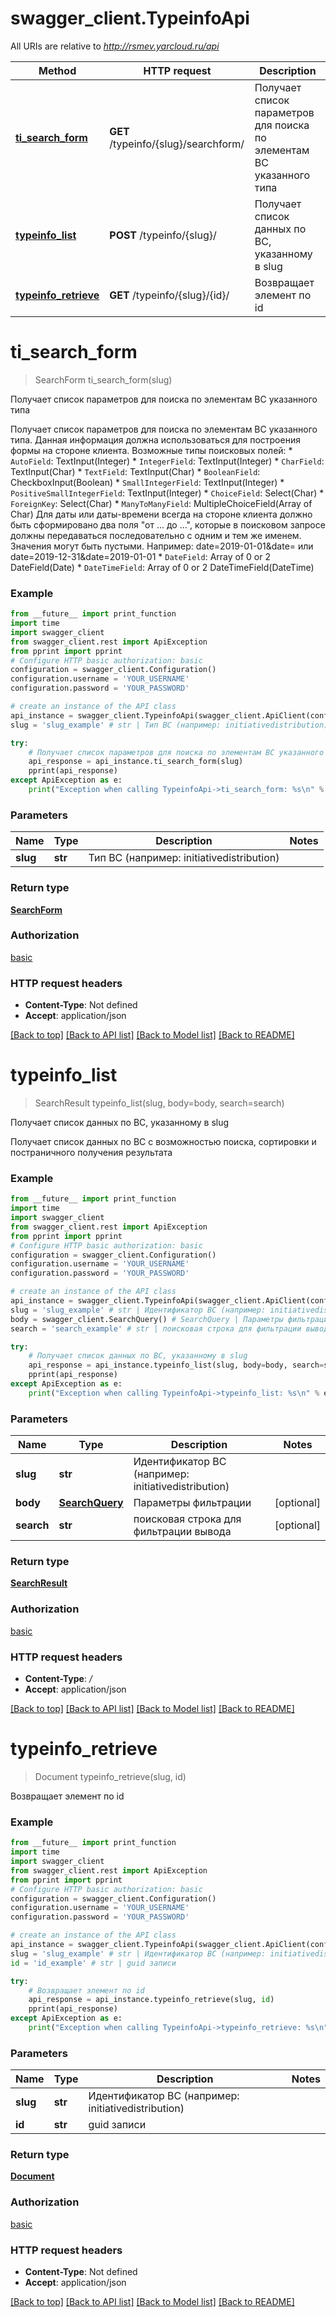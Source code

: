# swagger_client.TypeinfoApi

All URIs are relative to *http://rsmev.yarcloud.ru/api*

Method | HTTP request | Description
------------- | ------------- | -------------
[**ti_search_form**](TypeinfoApi.md#ti_search_form) | **GET** /typeinfo/{slug}/searchform/ | Получает список параметров для поиска по элементам ВС указанного типа
[**typeinfo_list**](TypeinfoApi.md#typeinfo_list) | **POST** /typeinfo/{slug}/ | Получает список данных по ВС, указанному в slug
[**typeinfo_retrieve**](TypeinfoApi.md#typeinfo_retrieve) | **GET** /typeinfo/{slug}/{id}/ | Возвращает элемент по id

# **ti_search_form**
> SearchForm ti_search_form(slug)

Получает список параметров для поиска по элементам ВС указанного типа

Получает список параметров для поиска по элементам ВС указанного типа. Данная информация должна использоваться для построения формы на стороне клиента.   Возможные типы поисковых полей:   * `AutoField`: TextInput(Integer)   * `IntegerField`: TextInput(Integer)   * `CharField`: TextInput(Char)   * `TextField`: TextInput(Char)   * `BooleanField`: CheckboxInput(Boolean)   * `SmallIntegerField`: TextInput(Integer)   * `PositiveSmallIntegerField`: TextInput(Integer)   * `ChoiceField`: Select(Char)   * `ForeignKey`: Select(Char)   * `ManyToManyField`: MultipleChoiceField(Array of Char)   Для даты или даты-времени всегда на стороне клиента должно быть сформировано   два поля \"от ... до ...\", которые в поисковом запросе должны передаваться   последовательно с одним и тем же именем. Значения могут быть пустыми.   Например: date=2019-01-01&date= или date=2019-12-31&date=2019-01-01   * `DateField`: Array of 0 or 2 DateField(Date)   * `DateTimeField`: Array of 0 or 2 DateTimeField(DateTime) 

### Example
```python
from __future__ import print_function
import time
import swagger_client
from swagger_client.rest import ApiException
from pprint import pprint
# Configure HTTP basic authorization: basic
configuration = swagger_client.Configuration()
configuration.username = 'YOUR_USERNAME'
configuration.password = 'YOUR_PASSWORD'

# create an instance of the API class
api_instance = swagger_client.TypeinfoApi(swagger_client.ApiClient(configuration))
slug = 'slug_example' # str | Тип ВС (например: initiativedistribution)

try:
    # Получает список параметров для поиска по элементам ВС указанного типа
    api_response = api_instance.ti_search_form(slug)
    pprint(api_response)
except ApiException as e:
    print("Exception when calling TypeinfoApi->ti_search_form: %s\n" % e)
```

### Parameters

Name | Type | Description  | Notes
------------- | ------------- | ------------- | -------------
 **slug** | **str**| Тип ВС (например: initiativedistribution) | 

### Return type

[**SearchForm**](SearchForm.md)

### Authorization

[basic](../README.md#basic)

### HTTP request headers

 - **Content-Type**: Not defined
 - **Accept**: application/json

[[Back to top]](#) [[Back to API list]](../README.md#documentation-for-api-endpoints) [[Back to Model list]](../README.md#documentation-for-models) [[Back to README]](../README.md)

# **typeinfo_list**
> SearchResult typeinfo_list(slug, body=body, search=search)

Получает список данных по ВС, указанному в slug

Получает список данных по ВС с возможностью поиска, сортировки и постраничного получения результата 

### Example
```python
from __future__ import print_function
import time
import swagger_client
from swagger_client.rest import ApiException
from pprint import pprint
# Configure HTTP basic authorization: basic
configuration = swagger_client.Configuration()
configuration.username = 'YOUR_USERNAME'
configuration.password = 'YOUR_PASSWORD'

# create an instance of the API class
api_instance = swagger_client.TypeinfoApi(swagger_client.ApiClient(configuration))
slug = 'slug_example' # str | Идентификатор ВС (например: initiativedistribution)
body = swagger_client.SearchQuery() # SearchQuery | Параметры фильтрации (optional)
search = 'search_example' # str | поисковая строка для фильтрации вывода (optional)

try:
    # Получает список данных по ВС, указанному в slug
    api_response = api_instance.typeinfo_list(slug, body=body, search=search)
    pprint(api_response)
except ApiException as e:
    print("Exception when calling TypeinfoApi->typeinfo_list: %s\n" % e)
```

### Parameters

Name | Type | Description  | Notes
------------- | ------------- | ------------- | -------------
 **slug** | **str**| Идентификатор ВС (например: initiativedistribution) | 
 **body** | [**SearchQuery**](SearchQuery.md)| Параметры фильтрации | [optional] 
 **search** | **str**| поисковая строка для фильтрации вывода | [optional] 

### Return type

[**SearchResult**](SearchResult.md)

### Authorization

[basic](../README.md#basic)

### HTTP request headers

 - **Content-Type**: */*
 - **Accept**: application/json

[[Back to top]](#) [[Back to API list]](../README.md#documentation-for-api-endpoints) [[Back to Model list]](../README.md#documentation-for-models) [[Back to README]](../README.md)

# **typeinfo_retrieve**
> Document typeinfo_retrieve(slug, id)

Возвращает элемент по id

### Example
```python
from __future__ import print_function
import time
import swagger_client
from swagger_client.rest import ApiException
from pprint import pprint
# Configure HTTP basic authorization: basic
configuration = swagger_client.Configuration()
configuration.username = 'YOUR_USERNAME'
configuration.password = 'YOUR_PASSWORD'

# create an instance of the API class
api_instance = swagger_client.TypeinfoApi(swagger_client.ApiClient(configuration))
slug = 'slug_example' # str | Идентификатор ВС (например: initiativedistribution)
id = 'id_example' # str | guid записи

try:
    # Возвращает элемент по id
    api_response = api_instance.typeinfo_retrieve(slug, id)
    pprint(api_response)
except ApiException as e:
    print("Exception when calling TypeinfoApi->typeinfo_retrieve: %s\n" % e)
```

### Parameters

Name | Type | Description  | Notes
------------- | ------------- | ------------- | -------------
 **slug** | **str**| Идентификатор ВС (например: initiativedistribution) | 
 **id** | **str**| guid записи | 

### Return type

[**Document**](Document.md)

### Authorization

[basic](../README.md#basic)

### HTTP request headers

 - **Content-Type**: Not defined
 - **Accept**: application/json

[[Back to top]](#) [[Back to API list]](../README.md#documentation-for-api-endpoints) [[Back to Model list]](../README.md#documentation-for-models) [[Back to README]](../README.md)

